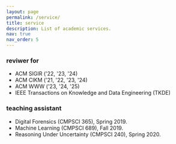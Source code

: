 ```yaml
---
layout: page
permalink: /service/
title: service
description: List of academic services.
nav: true
nav_order: 5
---
```


### reviwer for
* ACM SIGIR (&#39;22, &#39;23, &#39;24)
* ACM CIKM (&#39;21, &#39;22, &#39;23, &#39;24)
* ACM WWW (&#39;23, &#39;24, &#39;25)
* IEEE Transactions on Knowledge and Data Engineering (TKDE)


### teaching assistant
* Digital Forensics (CMPSCI 365), Spring 2019.
* Machine Learning (CMPSCI 689), Fall 2019.
* Reasoning Under Uncertainty (CMPSCI 240), Spring 2020.

